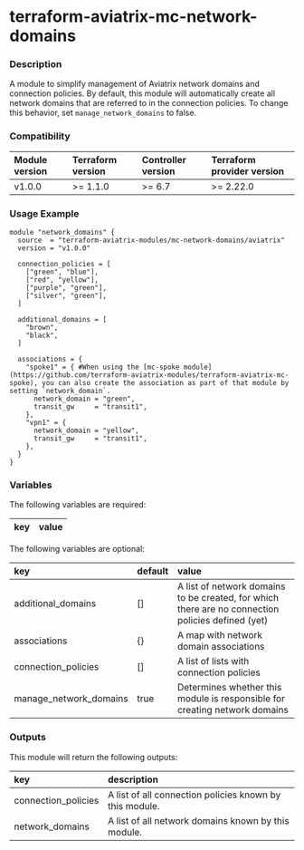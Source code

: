 # terraform-aviatrix-mc-network-domains

### Description
A module to simplify management of Aviatrix network domains and connection policies.
By default, this module will automatically create all network domains that are referred to in the connection policies. To change this behavior, set `manage_network_domains` to false.

### Compatibility
Module version | Terraform version | Controller version | Terraform provider version
:--- | :--- | :--- | :---
v1.0.0 | >= 1.1.0 | >= 6.7 | >= 2.22.0

### Usage Example
```hcl
module "network_domains" {
  source  = "terraform-aviatrix-modules/mc-network-domains/aviatrix"
  version = "v1.0.0"

  connection_policies = [
    ["green", "blue"],
    ["red", "yellow"],
    ["purple", "green"],
    ["silver", "green"],
  ]

  additional_domains = [
    "brown",
    "black",
  ]

  associations = {
    "spoke1" = { #When using the [mc-spoke module](https://github.com/terraform-aviatrix-modules/terraform-aviatrix-mc-spoke), you can also create the association as part of that module by setting `network_domain`.
      network_domain = "green",
      transit_gw     = "transit1",
    },
    "vpn1" = {
      network_domain = "yellow",
      transit_gw     = "transit1",
    },
  }
}
```

### Variables
The following variables are required:

key | value
:--- | :---

The following variables are optional:

key | default | value 
:---|:---|:---
additional_domains | [] | A list of network domains to be created, for which there are no connection policies defined (yet)
associations | {} | A map with network domain associations
connection_policies | [] | A list of lists with connection policies
manage_network_domains | true | Determines whether this module is responsible for creating network domains

### Outputs
This module will return the following outputs:

key | description
:---|:---
connection_policies | A list of all connection policies known by this module.
network_domains | A list of all network domains known by this module.